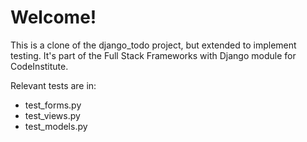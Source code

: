 # Welcome!

This is a clone of the django_todo project, but extended to implement testing. It's part of the Full Stack Frameworks with Django module for CodeInstitute.

Relevant tests are in: 

- test_forms.py
- test_views.py
- test_models.py